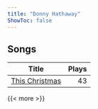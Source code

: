 ```yaml
---
title: "Donny Hathaway"
ShowToc: false
---
```


## Songs
Title | Plays 
----- | -----: 
[This Christmas](/songs/this-christmas) | 43

{{< more >}}